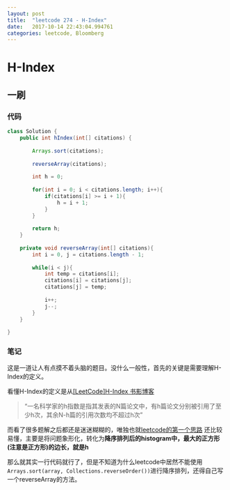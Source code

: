 ```yaml
---
layout: post
title:  "leetcode 274 - H-Index"
date:   2017-10-14 22:43:04.994761
categories: leetcode, Bloomberg
---
```


# H-Index

## 一刷

### 代码

```java
class Solution {
    public int hIndex(int[] citations) {
        
        Arrays.sort(citations);
        
        reverseArray(citations);
        
        int h = 0;
        
        for(int i = 0; i < citations.length; i++){
            if(citations[i] >= i + 1){
                h = i + 1;
            }
        }
        
        return h;
    }
    
    private void reverseArray(int[] citations){
        int i = 0, j = citations.length - 1;
        
        while(i < j){
            int temp = citations[i];
            citations[i] = citations[j];
            citations[j] = temp;
            
            i++;
            j--;
        }
    }
    
}
```

### 笔记

这是一道让人有点摸不着头脑的题目。没什么一般性，首先的关键是需要理解H-Index的定义。

看懂H-Index的定义是从[[LeetCode]H-Index 书影博客](http://bookshadow.com/weblog/2015/09/03/leetcode-h-index/)


> “一名科学家的h指数是指其发表的N篇论文中，有h篇论文分别被引用了至少h次，其余N-h篇的引用次数均不超过h次”

而看了很多题解之后都还是迷迷糊糊的，唯独也就[leetcode的第一个思路](https://leetcode.com/problems/h-index/solution/) 还比较易懂，主要是将问题象形化，转化为**降序排列后的histogram中，最大的正方形(注意是正方形)的边长，就是h**

那么就其实一行代码就行了，但是不知道为什么leetcode中居然不能使用`Arrays.sort(array, Collections.reverseOrder())`进行降序排列，还得自己写一个reverseArray的方法。
